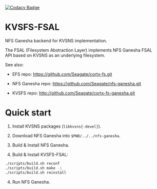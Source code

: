 [![Codacy Badge](https://app.codacy.com/project/badge/Grade/62e8043f34f642c397ab84bfbe5cba4d)](https://www.codacy.com?utm_source=github.com&amp;utm_medium=referral&amp;utm_content=Seagate/efs-ganesha&amp;utm_campaign=Badge_Grade)

# KVSFS-FSAL

NFS Ganesha backend for KVSNS implementation.

The FSAL (Filesystem Abstraction Layer) implements
NFS Ganesha FSAL API based on KVSNS as an underlying filesystem.

See also:

* EFS repo: https://github.com/Seagate/cortx-fs.git

* NFS Ganesha repo: https://github.com/Seagate/nfs-ganesha.git

* KVSFS repo: http://github.com/Seagate/cortx-fs-ganesha.git


# Quick start

1. Install KVSNS packages (`libkvsns{-devel}`).

2. Download NFS Ganesha into `$PWD/../../nfs-ganesha`.

3. Build & Install NFS Ganesha.

4. Build & Install KVSFS-FSAL:

```sh
./scripts/build.sh reconf
./scripts/build.sh make -j
./scripts/build.sh reinstall
```

4. Run NFS Ganesha.
